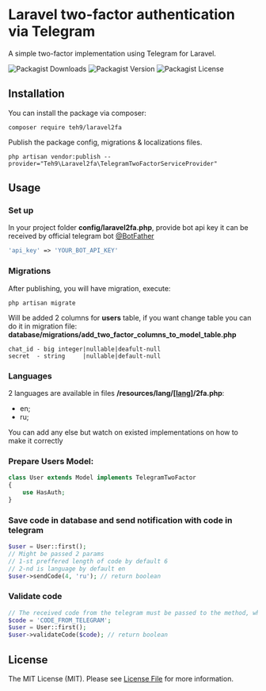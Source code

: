 # Laravel two-factor authentication via Telegram

A simple two-factor implementation using Telegram for Laravel.

![Packagist Downloads](https://img.shields.io/packagist/dt/teh9/laravel-tg-2fa)
![Packagist Version](https://img.shields.io/packagist/v/teh9/laravel-tg-2fa)
![Packagist License](https://img.shields.io/packagist/l/teh9/laravel-tg-2fa)

## Installation

You can install the package via composer:
```
composer require teh9/laravel2fa
```

Publish the package config, migrations & localizations files.

```
php artisan vendor:publish --provider="Teh9\Laravel2fa\TelegramTwoFactorServiceProvider"
```

## Usage

### Set up

In your project folder **config/laravel2fa.php**, provide bot api key it can be received by official telegram bot <a href="https://telegram.me/BotFather">@BotFather</a> 

```php 
'api_key' => 'YOUR_BOT_API_KEY'
```

### Migrations

After publishing, you will have migration, execute:

``` 
php artisan migrate
```

Will be added 2 columns for **users** table, if you want change table you can do it in migration file:
**database/migrations/add_two_factor_columns_to_model_table.php**
```
chat_id - big integer|nullable|deafult-null
secret  - string     |nullable|default-null
```

### Languages

2 languages are available in files **/resources/lang/<a href="#">[lang]</a>/2fa.php**:
- en;
- ru;

You can add any else but watch on existed implementations on how to make it correctly

### Prepare Users Model:

```php 
class User extends Model implements TelegramTwoFactor
{
    use HasAuth;
}
```

### Save code in database and send notification with code in telegram

```php 
$user = User::first();
// Might be passed 2 params
// 1-st preffered length of code by default 6
// 2-nd is language by default en
$user->sendCode(4, 'ru'); // return boolean
```

### Validate code

```php 
// The received code from the telegram must be passed to the method, which is described below
$code = 'CODE_FROM_TELEGRAM'; 
$user = User::first();
$user->validateCode($code); // return boolean
```

## License

The MIT License (MIT). Please see <a href="https://github.com/teh9/laravel-tg-2fa/blob/master/LICENSE">License File</a> for more information.

